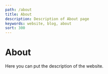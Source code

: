 ```yaml
---
path: /about
title: About
description: Description of About page
keywords: website, blog, about
sort: 300
---
```


# About

Here you can put the description of the website.
